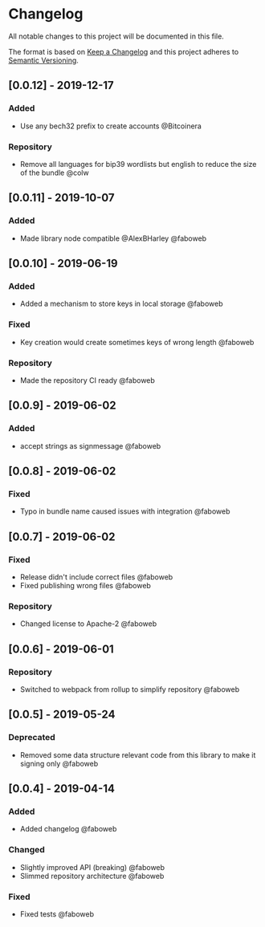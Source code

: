 # Changelog

All notable changes to this project will be documented in this file.

The format is based on [Keep a Changelog](http://keepachangelog.com/en/1.0.0/)
and this project adheres to [Semantic Versioning](http://semver.org/spec/v2.0.0.html).

<!-- SIMSALA --> <!-- DON'T DELETE, used for automatic changelog updates -->

## [0.0.12] - 2019-12-17

### Added

- Use any bech32 prefix to create accounts @Bitcoinera

### Repository

- Remove all languages for bip39 wordlists but english to reduce the size of the bundle @colw

## [0.0.11] - 2019-10-07

### Added

- Made library node compatible @AlexBHarley @faboweb

## [0.0.10] - 2019-06-19

### Added

- Added a mechanism to store keys in local storage @faboweb

### Fixed

- Key creation would create sometimes keys of wrong length @faboweb

### Repository

- Made the repository CI ready @faboweb

## [0.0.9] - 2019-06-02

### Added

- accept strings as signmessage @faboweb

## [0.0.8] - 2019-06-02

### Fixed

- Typo in bundle name caused issues with integration @faboweb

## [0.0.7] - 2019-06-02

### Fixed

- Release didn't include correct files @faboweb
- Fixed publishing wrong files @faboweb

### Repository

- Changed license to Apache-2 @faboweb

## [0.0.6] - 2019-06-01

### Repository

- Switched to webpack from rollup to simplify repository @faboweb

## [0.0.5] - 2019-05-24

### Deprecated

- Removed some data structure relevant code from this library to make it signing only @faboweb

## [0.0.4] - 2019-04-14

### Added

- Added changelog @faboweb

### Changed

- Slightly improved API (breaking) @faboweb
- Slimmed repository architecture @faboweb

### Fixed

- Fixed tests @faboweb